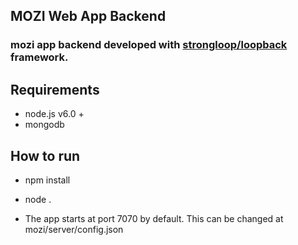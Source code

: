 ## MOZI Web App Backend

### mozi app backend developed with [strongloop/loopback](https://github.com/strongloop/loopback) framework.


## Requirements
* node.js v6.0 +
* mongodb

## How to run
* npm install
* node .

* The app starts at port 7070 by default. This can be changed at mozi/server/config.json


